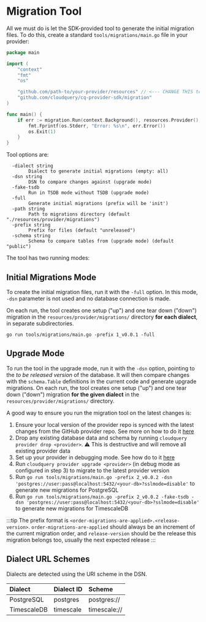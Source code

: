 # Migration Tool

All we must do is let the SDK-provided tool to generate the initial migration files. To do this, create a standard `tools/migrations/main.go` file in your provider:

```go
package main

import (
	"context"
	"fmt"
	"os"

	"github.com/path-to/your-provider/resources" // <--- CHANGE THIS to your package name for provider
	"github.com/cloudquery/cq-provider-sdk/migration"
)

func main() {
	if err := migration.Run(context.Background(), resources.Provider(), ""); err != nil {
		fmt.Fprintf(os.Stderr, "Error: %s\n", err.Error())
		os.Exit(1)
	}
}
```

Tool options are:

```
  -dialect string
        Dialect to generate initial migrations (empty: all)
  -dsn string
        DSN to compare changes against (upgrade mode)
  -fake-tsdb
        Run in TSDB mode without TSDB (upgrade mode)
  -full
        Generate initial migrations (prefix will be 'init')
  -path string
        Path to migrations directory (default "./resources/provider/migrations")
  -prefix string
        Prefix for files (default "unreleased")
  -schema string
        Schema to compare tables from (upgrade mode) (default "public")
```

The tool has two running modes:

## Initial Migrations Mode

To create the initial migration files, run it with the `-full` option. In this mode, `-dsn` parameter is not used and no database connection is made.

On each run, the tool creates one setup ("up") and one tear down ("down") migration in the `resources/provider/migrations/` directory **for each dialect**, in separate subdirectories.

```
go run tools/migrations/main.go -prefix 1_v0.0.1 -full
```

## Upgrade Mode

To run the tool in the upgrade mode, run it with the `-dsn` option, pointing to the _to be released version_ of the database.
It will then compare changes with the `schema.Table` definitions in the current code and generate upgrade migrations.
On each run, the tool creates one setup ("up") and one tear down ("down") migration **for the given dialect** in the `resources/provider/migrations/` directory.

A good way to ensure you run the migration tool on the latest changes is:

1. Ensure your local version of the provider repo is synced with the latest changes from the GitHub provider repo. See more on how to do it [here](https://docs.github.com/en/pull-requests/collaborating-with-pull-requests/working-with-forks/syncing-a-fork)
2. Drop any existing database data and schema by running `cloudquery provider drop <provider>`. ⚠️ This is destructive and will remove all existing provider data
3. Set up your provider in debugging mode. See how do to it [here](/docs/developers/debugging#example)
4. Run `cloudquery provider upgrade <provider>` (in debug mode as configured in step 3) to migrate to the latest provider version
5. Run `go run tools/migrations/main.go -prefix 2_v0.0.2 -dsn 'postgres://user:pass@localhost:5432/<your-db>?sslmode=disable'` to generate new migrations for PostgreSQL
6. Run `go run tools/migrations/main.go -prefix 2_v0.0.2 -fake-tsdb -dsn 'postgres://user:pass@localhost:5432/<your-db>?sslmode=disable'` to generate new migrations for TimescaleDB

:::tip
The prefix format is `<order-migrations-are-applied>.<release-version>`. `order-migrations-are-applied` should always be an increment of the current migration order, and `release-version` should be the release this migration belongs too, usually the next expected release
:::

## Dialect URL Schemes

Dialects are detected using the URI scheme in the DSN.

| Dialect     | Dialect ID | Scheme       |
| :---------- | :--------- | :----------- |
| PostgreSQL  | postgres   | postgres://  |
| TimescaleDB | timescale  | timescale:// |
